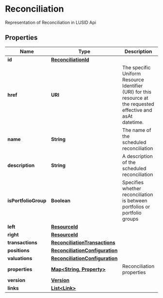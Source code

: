

# Reconciliation

Representation of Reconciliation in LUSID Api

## Properties

Name | Type | Description | Notes
------------ | ------------- | ------------- | -------------
**id** | [**ReconciliationId**](ReconciliationId.md) |  |  [optional]
**href** | **URI** | The specific Uniform Resource Identifier (URI) for this resource at the requested effective and asAt datetime. |  [optional]
**name** | **String** | The name of the scheduled reconciliation |  [optional]
**description** | **String** | A description of the scheduled reconciliation |  [optional]
**isPortfolioGroup** | **Boolean** | Specifies whether reconciliation is between portfolios or portfolio groups |  [optional]
**left** | [**ResourceId**](ResourceId.md) |  |  [optional]
**right** | [**ResourceId**](ResourceId.md) |  |  [optional]
**transactions** | [**ReconciliationTransactions**](ReconciliationTransactions.md) |  |  [optional]
**positions** | [**ReconciliationConfiguration**](ReconciliationConfiguration.md) |  |  [optional]
**valuations** | [**ReconciliationConfiguration**](ReconciliationConfiguration.md) |  |  [optional]
**properties** | [**Map&lt;String, Property&gt;**](Property.md) | Reconciliation properties |  [optional]
**version** | [**Version**](Version.md) |  |  [optional]
**links** | [**List&lt;Link&gt;**](Link.md) |  |  [optional]



